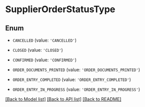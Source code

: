 # SupplierOrderStatusType


## Enum

* `CANCELLED` (value: `'CANCELLED'`)

* `CLOSED` (value: `'CLOSED'`)

* `CONFIRMED` (value: `'CONFIRMED'`)

* `ORDER_DOCUMENTS_PRINTED` (value: `'ORDER_DOCUMENTS_PRINTED'`)

* `ORDER_ENTRY_COMPLETED` (value: `'ORDER_ENTRY_COMPLETED'`)

* `ORDER_ENTRY_IN_PROGRESS` (value: `'ORDER_ENTRY_IN_PROGRESS'`)

[[Back to Model list]](../README.md#documentation-for-models) [[Back to API list]](../README.md#documentation-for-api-endpoints) [[Back to README]](../README.md)



